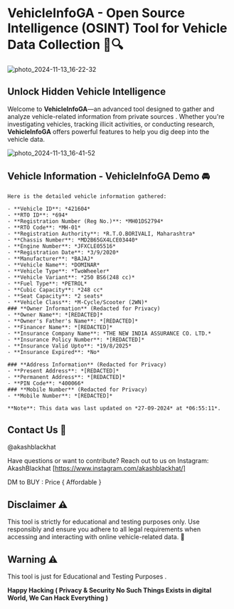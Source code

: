 # **VehicleInfoGA** - Open Source Intelligence (OSINT) Tool for Vehicle Data Collection 🚗🔍

![photo_2024-11-13_16-22-32](https://github.com/user-attachments/assets/b2e796e4-7cf6-4a4f-946d-d28c7de3848c)


## Unlock Hidden Vehicle Intelligence

Welcome to **VehicleInfoGA**—an advanced tool designed to gather and analyze vehicle-related information from private sources . Whether you're investigating vehicles, tracking illicit activities, or conducting research, **VehicleInfoGA** offers powerful features to help you dig deep into the vehicle data.

![photo_2024-11-13_16-41-52](https://github.com/user-attachments/assets/6039ed19-0b8a-4c04-8b02-538121871453)


## Vehicle Information - VehicleInfoGA Demo 🚘
```
Here is the detailed vehicle information gathered:

- **Vehicle ID**: *421604*
- **RTO ID**: *694*
- **Registration Number (Reg No.)**: *MH01DS2794*
- **RTO Code**: *MH-01*
- **Registration Authority**: *R.T.O.BORIVALI, Maharashtra*
- **Chassis Number**: *MD2B65GX4LCE03440*
- **Engine Number**: *JFXCLE05516*
- **Registration Date**: *3/9/2020*
- **Manufacturer**: *BAJAJ*
- **Vehicle Name**: *DOMINAR*
- **Vehicle Type**: *TwoWheeler*
- **Vehicle Variant**: *250 BS6(248 cc)*
- **Fuel Type**: *PETROL*
- **Cubic Capacity**: *248 cc*
- **Seat Capacity**: *2 seats*
- **Vehicle Class**: *M-Cycle/Scooter (2WN)*
### **Owner Information** (Redacted for Privacy)
- **Owner Name**: *[REDACTED]*
- **Owner's Father's Name**: *[REDACTED]*
- **Financer Name**: *[REDACTED]*
- **Insurance Company Name**: *THE NEW INDIA ASSURANCE CO. LTD.*
- **Insurance Policy Number**: *[REDACTED]*
- **Insurance Valid Upto**: *19/8/2025*
- **Insurance Expired**: *No*

### **Address Information** (Redacted for Privacy)
- **Present Address**: *[REDACTED]*
- **Permanent Address**: *[REDACTED]*
- **PIN Code**: *400066*
### **Mobile Number** (Redacted for Privacy)
- **Mobile Number**: *[REDACTED]*

**Note**: This data was last updated on *27-09-2024* at *06:55:11*.

```


## Contact Us 📧

@akashblackhat

Have questions or want to contribute? Reach out to us on Instagram: AkashBlackhat [https://www.instagram.com/akashblackhat/]

DM to BUY : Price { Affordable }

## Disclaimer ⚠️

This tool is strictly for educational and testing purposes only. Use responsibly and ensure you adhere to all legal requirements when accessing and interacting with online vehicle-related data. 🚫

## Warning ⚠️
This tool is just for Educational and Testing Purposes . 

**Happy Hacking ( Privacy & Security No Such Things Exists in digital World, We Can Hack Everything )**
